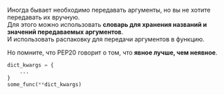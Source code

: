 Иногда бывает необходимо передавать аргументы, но вы не хотите передавать их вручную.  
Для этого можно использовать **словарь для хранения названий и значений передаваемых аргументов**.  
И использовать распаковку для передачи аргументов в функцию.  

Но помните, что PEP20 говорит о том, что **явное лучше, чем неявное**.

```python
dict_kwargs = {
    ...
}
some_func(**dict_kwargs)
```